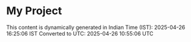 # My Project

This content is dynamically generated in Indian Time (IST): 2025-04-26 16:25:06 IST
Converted to UTC: 2025-04-26 10:55:06 UTC
